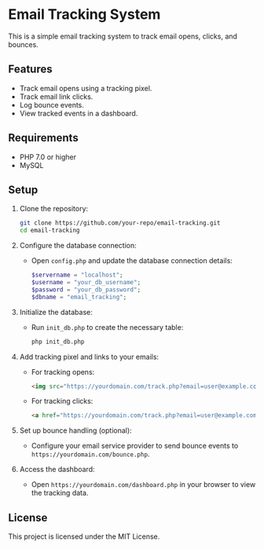 # Email Tracking System

This is a simple email tracking system to track email opens, clicks, and bounces.

## Features
- Track email opens using a tracking pixel.
- Track email link clicks.
- Log bounce events.
- View tracked events in a dashboard.

## Requirements
- PHP 7.0 or higher
- MySQL

## Setup

1. Clone the repository:
    ```sh
    git clone https://github.com/your-repo/email-tracking.git
    cd email-tracking
    ```

2. Configure the database connection:
    - Open `config.php` and update the database connection details:
      ```php
      $servername = "localhost";
      $username = "your_db_username";
      $password = "your_db_password";
      $dbname = "email_tracking";
      ```

3. Initialize the database:
    - Run `init_db.php` to create the necessary table:
      ```sh
      php init_db.php
      ```

4. Add tracking pixel and links to your emails:
    - For tracking opens:
      ```html
      <img src="https://yourdomain.com/track.php?email=user@example.com&event=open" alt="" style="display:none;">
      ```
    - For tracking clicks:
      ```html
      <a href="https://yourdomain.com/track.php?email=user@example.com&event=click&url=https://destination.com">Click Here</a>
      ```

5. Set up bounce handling (optional):
    - Configure your email service provider to send bounce events to `https://yourdomain.com/bounce.php`.

6. Access the dashboard:
    - Open `https://yourdomain.com/dashboard.php` in your browser to view the tracking data.

## License
This project is licensed under the MIT License.
